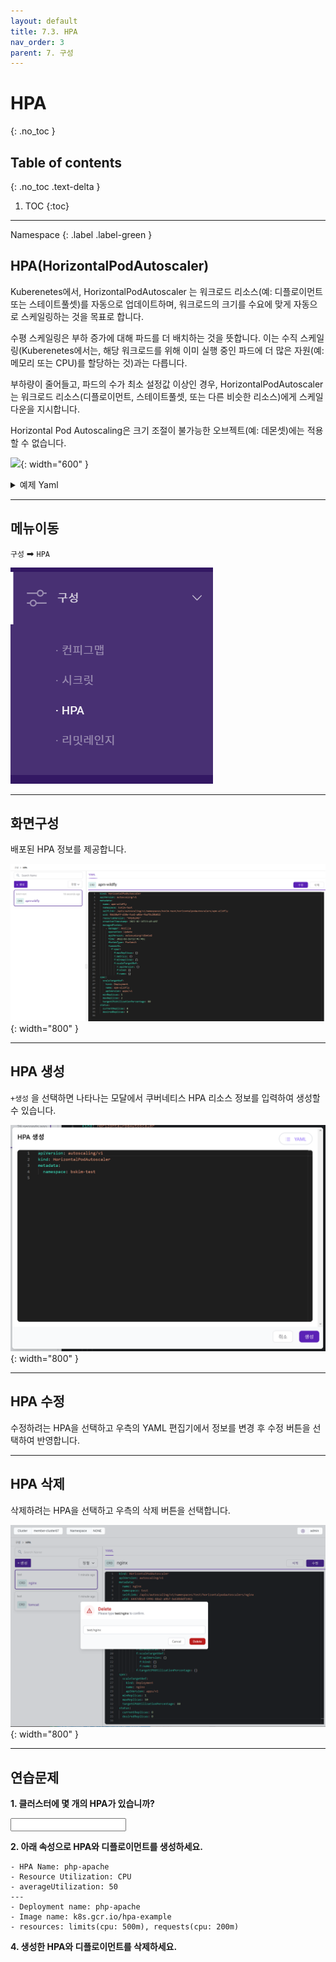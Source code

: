 ```yaml
---
layout: default
title: 7.3. HPA
nav_order: 3
parent: 7. 구성
---
```


# HPA
{: .no_toc }

## Table of contents
{: .no_toc .text-delta }

1. TOC
{:toc}

---

<div class="code-example" markdown="1">
Namespace
{: .label .label-green }
</div>

## HPA(HorizontalPodAutoscaler)
Kuberenetes에서, HorizontalPodAutoscaler 는 워크로드 리소스(예: 디플로이먼트 또는 스테이트풀셋)를 자동으로 업데이트하며, 워크로드의 크기를 수요에 맞게 자동으로 스케일링하는 것을 목표로 합니다.

수평 스케일링은 부하 증가에 대해 파드를 더 배치하는 것을 뜻합니다. 이는 수직 스케일링(Kuberenetes에서는, 해당 워크로드를 위해 이미 실행 중인 파드에 더 많은 자원(예: 메모리 또는 CPU)를 할당하는 것)과는 다릅니다.

부하량이 줄어들고, 파드의 수가 최소 설정값 이상인 경우, HorizontalPodAutoscaler는 워크로드 리소스(디플로이먼트, 스테이트풀셋, 또는 다른 비슷한 리소스)에게 스케일 다운을 지시합니다.

Horizontal Pod Autoscaling은 크기 조절이 불가능한 오브젝트(예: 데몬셋)에는 적용할 수 없습니다.

![](https://d33wubrfki0l68.cloudfront.net/4fe1ef7265a93f5f564bd3fbb0269ebd10b73b4e/1775d/images/docs/horizontal-pod-autoscaler.svg){: width="600" }

<details>
<summary>예제 Yaml</summary>
  
{% highlight yaml %}

apiVersion: autoscaling/v2
kind: HorizontalPodAutoscaler
metadata:
  name: php-apache
spec:
  scaleTargetRef:
    apiVersion: apps/v1
    kind: Deployment
    name: php-apache
  minReplicas: 1
  maxReplicas: 10
  metrics:
  - type: Resource
    resource:
      name: cpu
      target:
        type: Utilization
        averageUtilization: 50
{% endhighlight %}
   
</details>

---

## 메뉴이동
`구성` ➡ `HPA`

![config-003.png](/assets/images/config/config-003.png)

---

## 화면구성
배포된 HPA 정보를 제공합니다.

![config-007.png](/assets/images/config/config-007.png){: width="800" }

---

## HPA 생성
`+생성` 을 선택하면 나타나는 모달에서 쿠버네티스 HPA 리소스 정보를 입력하여 생성할 수 있습니다.

![config-008.png](/assets/images/config/config-008.png){: width="800" }

---

## HPA 수정
수정하려는 HPA을 선택하고 우측의 YAML 편집기에서 정보를 변경 후 수정 버튼을 선택하여 반영합니다.

---

## HPA 삭제

삭제하려는 HPA을 선택하고 우측의 삭제 버튼을 선택합니다.

![hpa-delete.png](/assets/images/config/hpa-delete.png){: width="800" }

---
## 연습문제

**1. 클러스터에 몇 개의 HPA가 있습니까?**

<input />

**2. 아래 속성으로 HPA와 디플로이먼트를 생성하세요.**

```
- HPA Name: php-apache
- Resource Utilization: CPU
- averageUtilization: 50
---
- Deployment name: php-apache
- Image name: k8s.gcr.io/hpa-example
- resources: limits(cpu: 500m), requests(cpu: 200m)
```


**4. 생성한 HPA와 디플로이먼트를 삭제하세요.**